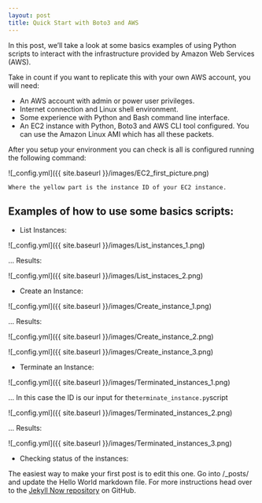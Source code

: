 ```yaml
---
layout: post
title: Quick Start with Boto3 and AWS
---
```



In this post, we’ll take a look at some basics examples of using Python scripts to interact with the infrastructure provided by Amazon Web Services (AWS).

Take in count if you want to replicate this with your own AWS account, you will need:
* An AWS account with admin or power user privileges.
* Internet connection and Linux shell environment.
* Some experience with Python and Bash command line interface.
* An EC2 instance with Python, Boto3 and AWS CLI tool configured. You can use the Amazon Linux AMI which has all these packets.

After you setup your environment you can check is all is configured running the following command:

![_config.yml]({{ site.baseurl }}/images/EC2_first_picture.png)

`Where the yellow part is the instance ID of your EC2 instance.`

## Examples of how to use some basics scripts:

* List Instances:

![_config.yml]({{ site.baseurl }}/images/List_instances_1.png)

... Results:

![_config.yml]({{ site.baseurl }}/images/List_instaces_2.png)

* Create an Instance:

![_config.yml]({{ site.baseurl }}/images/Create_instance_1.png)

... Results:

![_config.yml]({{ site.baseurl }}/images/Create_instance_2.png)

![_config.yml]({{ site.baseurl }}/images/Create_instance_3.png)

* Terminate an Instance:

![_config.yml]({{ site.baseurl }}/images/Terminated_instances_1.png)

... In this case the ID is our input for the`terminate_instance.py`script

![_config.yml]({{ site.baseurl }}/images/Terminated_instances_2.png)

... Results:

![_config.yml]({{ site.baseurl }}/images/Terminated_instances_3.png)

* Checking status of the instances:

The easiest way to make your first post is to edit this one. Go into /_posts/ and update the Hello World markdown file. For more instructions head over to the [Jekyll Now repository](https://github.com/barryclark/jekyll-now) on GitHub.
